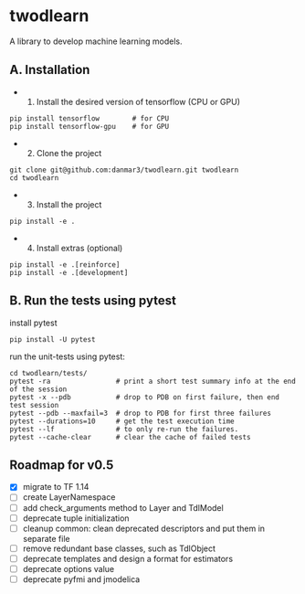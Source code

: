 # twodlearn
A library to develop machine learning models.

## A. Installation
* 1. Install the desired version of tensorflow (CPU or GPU)
```
pip install tensorflow        # for CPU
pip install tensorflow-gpu    # for GPU
```

* 2. Clone the project
```
git clone git@github.com:danmar3/twodlearn.git twodlearn
cd twodlearn
```

* 3. Install the project
```
pip install -e .
```

* 4. Install extras (optional)
```
pip install -e .[reinforce]
pip install -e .[development]
```

## B. Run the tests using pytest
install pytest
```
pip install -U pytest
```

run the unit-tests using pytest:
```
cd twodlearn/tests/
pytest -ra                # print a short test summary info at the end of the session
pytest -x --pdb           # drop to PDB on first failure, then end test session
pytest --pdb --maxfail=3  # drop to PDB for first three failures
pytest --durations=10     # get the test execution time
pytest --lf               # to only re-run the failures.
pytest --cache-clear      # clear the cache of failed tests
```


## Roadmap for v0.5
- [x] migrate to TF 1.14
- [ ] create LayerNamespace
- [ ] add check_arguments method to Layer and TdlModel
- [ ] deprecate tuple initialization
- [ ] cleanup common: clean deprecated descriptors and put them in separate file
- [ ] remove redundant base classes, such as TdlObject 
- [ ] deprecate templates and design a format for estimators
- [ ] deprecate options value
- [ ] deprecate pyfmi and jmodelica
